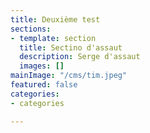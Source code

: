 ```yaml
---
title: Deuxième test
sections:
- template: section
  title: Sectino d'assaut
  description: Serge d'assaut
  images: []
mainImage: "/cms/tim.jpeg"
featured: false
categories:
- categories

---
```

